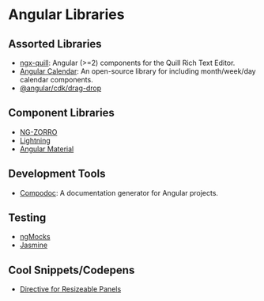 # Angular Libraries

## Assorted Libraries
- [ngx-quill](https://github.com/KillerCodeMonkey/ngx-quill): Angular (>=2) components for the Quill Rich Text Editor.
- [Angular Calendar](https://github.com/mattlewis92/angular-calendar): An open-source library for including month/week/day calendar components.
- [@angular/cdk/drag-drop](https://material.angular.io/cdk/drag-drop/overview)

## Component Libraries
- [NG-ZORRO](https://ng.ant.design/docs/introduce/en)
- [Lightning](https://ng-lightning.github.io/ng-lightning/#/get-started)
- [Angular Material](https://material.angular.io/)

## Development Tools
- [Compodoc](https://compodoc.app/guides/getting-started.html): A documentation generator for Angular projects.

## Testing
- [ngMocks](https://ng-mocks.sudo.eu/)
- [Jasmine](https://jasmine.github.io/)

## Cool Snippets/Codepens
- [Directive for Resizeable Panels](https://stackblitz.com/edit/angular-resizable?file=app/resizable.directive.ts)
